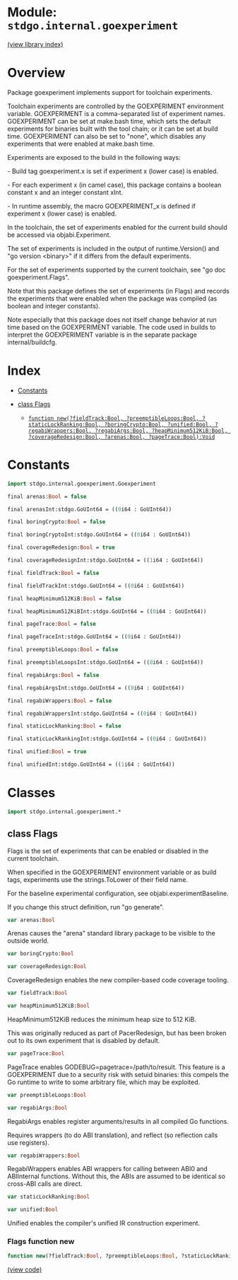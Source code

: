 # Module: `stdgo.internal.goexperiment`

[(view library index)](../../stdgo.md)


# Overview



Package goexperiment implements support for toolchain experiments.  


Toolchain experiments are controlled by the GOEXPERIMENT
environment variable. GOEXPERIMENT is a comma\-separated list of
experiment names. GOEXPERIMENT can be set at make.bash time, which
sets the default experiments for binaries built with the tool
chain; or it can be set at build time. GOEXPERIMENT can also be set
to "none", which disables any experiments that were enabled at
make.bash time.  


Experiments are exposed to the build in the following ways:  


\- Build tag goexperiment.x is set if experiment x \(lower case\) is
enabled.  


\- For each experiment x \(in camel case\), this package contains a
boolean constant x and an integer constant xInt.  


\- In runtime assembly, the macro GOEXPERIMENT\_x is defined if
experiment x \(lower case\) is enabled.  


In the toolchain, the set of experiments enabled for the current
build should be accessed via objabi.Experiment.  


The set of experiments is included in the output of runtime.Version\(\)
and "go version \<binary\>" if it differs from the default experiments.  


For the set of experiments supported by the current toolchain, see
"go doc goexperiment.Flags".  


Note that this package defines the set of experiments \(in Flags\)
and records the experiments that were enabled when the package
was compiled \(as boolean and integer constants\).  


Note especially that this package does not itself change behavior
at run time based on the GOEXPERIMENT variable.
The code used in builds to interpret the GOEXPERIMENT variable
is in the separate package internal/buildcfg.  

# Index


- [Constants](<#constants>)

- [class Flags](<#class-flags>)

  - [`function new(?fieldTrack:Bool, ?preemptibleLoops:Bool, ?staticLockRanking:Bool, ?boringCrypto:Bool, ?unified:Bool, ?regabiWrappers:Bool, ?regabiArgs:Bool, ?heapMinimum512KiB:Bool, ?coverageRedesign:Bool, ?arenas:Bool, ?pageTrace:Bool):Void`](<#flags-function-new>)

# Constants


```haxe
import stdgo.internal.goexperiment.Goexperiment
```


```haxe
final arenas:Bool = false
```


```haxe
final arenasInt:stdgo.GoUInt64 = ((0i64 : GoUInt64))
```


```haxe
final boringCrypto:Bool = false
```


```haxe
final boringCryptoInt:stdgo.GoUInt64 = ((0i64 : GoUInt64))
```


```haxe
final coverageRedesign:Bool = true
```


```haxe
final coverageRedesignInt:stdgo.GoUInt64 = ((1i64 : GoUInt64))
```


```haxe
final fieldTrack:Bool = false
```


```haxe
final fieldTrackInt:stdgo.GoUInt64 = ((0i64 : GoUInt64))
```


```haxe
final heapMinimum512KiB:Bool = false
```


```haxe
final heapMinimum512KiBInt:stdgo.GoUInt64 = ((0i64 : GoUInt64))
```


```haxe
final pageTrace:Bool = false
```


```haxe
final pageTraceInt:stdgo.GoUInt64 = ((0i64 : GoUInt64))
```


```haxe
final preemptibleLoops:Bool = false
```


```haxe
final preemptibleLoopsInt:stdgo.GoUInt64 = ((0i64 : GoUInt64))
```


```haxe
final regabiArgs:Bool = false
```


```haxe
final regabiArgsInt:stdgo.GoUInt64 = ((0i64 : GoUInt64))
```


```haxe
final regabiWrappers:Bool = false
```


```haxe
final regabiWrappersInt:stdgo.GoUInt64 = ((0i64 : GoUInt64))
```


```haxe
final staticLockRanking:Bool = false
```


```haxe
final staticLockRankingInt:stdgo.GoUInt64 = ((0i64 : GoUInt64))
```


```haxe
final unified:Bool = true
```


```haxe
final unifiedInt:stdgo.GoUInt64 = ((1i64 : GoUInt64))
```


# Classes


```haxe
import stdgo.internal.goexperiment.*
```


## class Flags



Flags is the set of experiments that can be enabled or disabled in
the current toolchain.  


When specified in the GOEXPERIMENT environment variable or as build
tags, experiments use the strings.ToLower of their field name.  


For the baseline experimental configuration, see
objabi.experimentBaseline.  


If you change this struct definition, run "go generate".  

```haxe
var arenas:Bool
```



Arenas causes the "arena" standard library package to be visible
to the outside world.  

```haxe
var boringCrypto:Bool
```


```haxe
var coverageRedesign:Bool
```



CoverageRedesign enables the new compiler\-based code coverage
tooling.  

```haxe
var fieldTrack:Bool
```


```haxe
var heapMinimum512KiB:Bool
```



HeapMinimum512KiB reduces the minimum heap size to 512 KiB.  


This was originally reduced as part of PacerRedesign, but
has been broken out to its own experiment that is disabled
by default.  

```haxe
var pageTrace:Bool
```



PageTrace enables GODEBUG=pagetrace=/path/to/result. This feature
is a GOEXPERIMENT due to a security risk with setuid binaries:
this compels the Go runtime to write to some arbitrary file, which
may be exploited.  

```haxe
var preemptibleLoops:Bool
```


```haxe
var regabiArgs:Bool
```



RegabiArgs enables register arguments/results in all
compiled Go functions.  


Requires wrappers \(to do ABI translation\), and reflect \(so
reflection calls use registers\).  

```haxe
var regabiWrappers:Bool
```



RegabiWrappers enables ABI wrappers for calling between
ABI0 and ABIInternal functions. Without this, the ABIs are
assumed to be identical so cross\-ABI calls are direct.  

```haxe
var staticLockRanking:Bool
```


```haxe
var unified:Bool
```



Unified enables the compiler's unified IR construction
experiment.  

### Flags function new


```haxe
function new(?fieldTrack:Bool, ?preemptibleLoops:Bool, ?staticLockRanking:Bool, ?boringCrypto:Bool, ?unified:Bool, ?regabiWrappers:Bool, ?regabiArgs:Bool, ?heapMinimum512KiB:Bool, ?coverageRedesign:Bool, ?arenas:Bool, ?pageTrace:Bool):Void
```


[\(view code\)](<./Goexperiment.hx#L247>)


